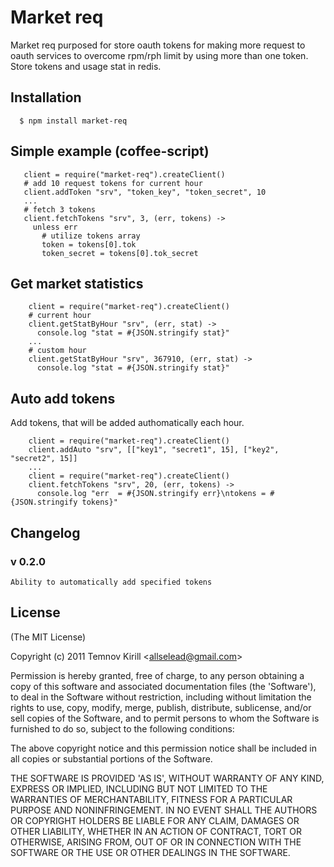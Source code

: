 
# Market req

  Market req purposed for store oauth tokens for making more request to oauth services
to overcome rpm/rph limit by using more than one token. Store tokens and usage stat in redis.


## Installation

      $ npm install market-req

## Simple example (coffee-script)

```coffee-script
   client = require("market-req").createClient()
   # add 10 request tokens for current hour
   client.addToken "srv", "token_key", "token_secret", 10
   ...
   # fetch 3 tokens
   client.fetchTokens "srv", 3, (err, tokens) ->
     unless err
       # utilize tokens array
       token = tokens[0].tok
       token_secret = tokens[0].tok_secret
```

## Get market statistics

```coffee-script
    client = require("market-req").createClient()
    # current hour
    client.getStatByHour "srv", (err, stat) -> 
      console.log "stat = #{JSON.stringify stat}"
    ...
    # custom hour
    client.getStatByHour "srv", 367910, (err, stat) ->
      console.log "stat = #{JSON.stringify stat}"
```


## Auto add tokens
   Add tokens, that will be added authomatically each hour.
   
```coffee-script
    client = require("market-req").createClient()
    client.addAuto "srv", [["key1", "secret1", 15], ["key2", "secret2", 15]]
    ...
    client = require("market-req").createClient()
    client.fetchTokens "srv", 20, (err, tokens) ->
      console.log "err  = #{JSON.stringify err}\ntokens = #{JSON.stringify tokens}"
```


## Changelog

### v 0.2.0
    
    Ability to automatically add specified tokens

## License 

(The MIT License)

Copyright (c) 2011 Temnov Kirill &lt;allselead@gmail.com&gt;

Permission is hereby granted, free of charge, to any person obtaining
a copy of this software and associated documentation files (the
'Software'), to deal in the Software without restriction, including
without limitation the rights to use, copy, modify, merge, publish,
distribute, sublicense, and/or sell copies of the Software, and to
permit persons to whom the Software is furnished to do so, subject to
the following conditions:

The above copyright notice and this permission notice shall be
included in all copies or substantial portions of the Software.

THE SOFTWARE IS PROVIDED 'AS IS', WITHOUT WARRANTY OF ANY KIND,
EXPRESS OR IMPLIED, INCLUDING BUT NOT LIMITED TO THE WARRANTIES OF
MERCHANTABILITY, FITNESS FOR A PARTICULAR PURPOSE AND NONINFRINGEMENT.
IN NO EVENT SHALL THE AUTHORS OR COPYRIGHT HOLDERS BE LIABLE FOR ANY
CLAIM, DAMAGES OR OTHER LIABILITY, WHETHER IN AN ACTION OF CONTRACT,
TORT OR OTHERWISE, ARISING FROM, OUT OF OR IN CONNECTION WITH THE
SOFTWARE OR THE USE OR OTHER DEALINGS IN THE SOFTWARE.
